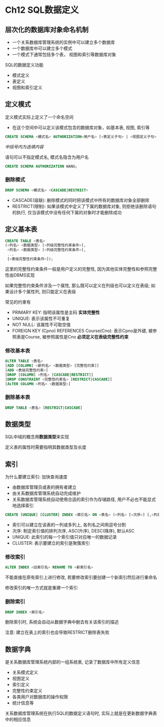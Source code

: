 # Ch12 SQL数据定义

## 层次化的数据库对象命名机制
- 一个关系数据库管理系统的实例中可以建立多个数据库
- 一个数据库中可以建立多个模式
- 一个模式下通常包括多个表， 视图和索引等数据库对象

SQL的数据定义功能
- 模式定义
- 表定义
- 视图和索引定义


## 定义模式
定义模式实际上定义了一个命名空间
- 在这个空间中可以定义该模式包含的数据库对象，如基本表, 视图, 索引等

```SQL
CREATE SCHEMA <模式名> AUTHORIZATION<用户名> [<表定义子句> | <视图定义子句> | <授权定义子句> ]
```

*中括号内为选填内容*

语句可以不指定模式名, 模式名隐含为用户名
```SQL
CREATE SCHEMA AUTHORIZATION WANG;
```

### 删除模式
```SQL
DROP SCHEMA <模式名> <CASCADE|RESTRICT>
```

- CASCADE(级联): 删除模式的同时把该模式中所有的数据库对象全部删除
- RESTRICT(限制): 如果该模式中定义了下属的数据库对象, 则拒绝该删除语句的执行, 仅当该模式中没有任何下属的对象时才能删除成功

## 定义基本表
```SQL
CREATE TABLE <表名> 
(<列名> <数据类型> [<列级完整性约束条件>],
 <列名> <数据类型> [<列级完整性约束条件>],
 ...
 [<表级完整性约束条件>]);
```
这里的完整性约束条件一般是用户定义的完整性, 因为其他实体完整性和参照完整性由DBMS实现

如果完整性约束条件涉及一个属性, 那么既可以定义在列级也可以定义在表级; 如果设计多个属性列, 则只能定义在表级

常见的约束有
- PRIMARY KEY: 指明该属性是主码 **实体完整性**
- UNIQUE: 表示该属性不可重复
- NOT NULL: 该属性不可取空值
- FOREIGN KEY (Cpno) REFERENCES Course(Cno): 表示Cpno是外键, 被参照表是Course, 被参照属性是Cno **必须定义在表级完整性约束**

### 修改基本表
```SQL
ALTER TABLE <表名>
[ADD [COLUMN] <新列名> <数据类型> [完整性约束]]
[ADD <表级完整性约束>]
[DROP [COLUMN] <列名> [CASCADE|RESTRICT]]
[DROP CONSTRAINT <完整性约束名> [RESTRICT|CASCADE]]
[ALTER COLUMN <列名> <数据类型>]
```

### 删除基本表
```SQL
DROP TABLE <表名> [RESTRICT|CASCADE]
```

## 数据类型
SQL中域的概念用**数据类型**来实现

定义表的属性时需要指明其数据类型及长度


## 索引
为什么要建立索引: 加快查询速度
- 由数据库管理员或表的拥有者建立
- 由关系数据库管理系统自动完成维护
- 关系数据库管理系统自动使用合适的索引作为存储路径, 用户不必也不能显式地选择索引

```SQL
CREATE [UNIQUE] [CLUSTER] INDEX <索引名> ON <表名> (<列名> [<次序>] [,<列名> [<次序>]] ...);
```

- 索引可以建立在该表的一列或多列上, 各列名之间用逗号分割
- 次序: 制定索引值的排列次序, ASC(升序), DESC(降序), 默认ASC
- UNIQUE: 此索引的每一个索引值只对应唯一的数据记录
- CLUSTER: 表示要建立的索引是聚簇索引

### 修改索引
```SQL
ALTER INDEX <旧索引名> RENAME TO <新索引名>
```

不能直接在原有索引上进行修改, 若要修改索引要创建一个新索引然后进行重命名

修改索引的唯一方式就是重建一个索引


### 删除索引
```SQL
DROP INDEX <索引名>
```

删除索引时, 系统会自动从数据字典中删去有关该索引的描述

注意: 建立在表上的索引也会导致RESTRICT删除表失败

## 数据字典
是关系数据库管理系统内部的一组系统表, 记录了数据库中所有定义信息
- 关系模式定义
- 视图定义
- 索引定义
- 完整性约束定义
- 各类用户对数据库的操作权限
- 统计信息等

关系数据库管理系统在执行SQL的数据定义语句时, 实际上就是在更新数据字典表中的相应信息